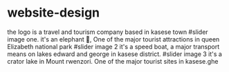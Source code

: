 # website-design
the logo is a travel and tourism company based in kasese town
#slider image one.
it's an elephant 🐘, One of the major tourist attractions in queen Elizabeth national park
#slider image 2
it's a speed boat, a major transport means on lakes edward and george in kasese district.
#slider image 3
it's a crator lake in Mount rwenzori. One of the major tourist sites in kasese.ghe 
